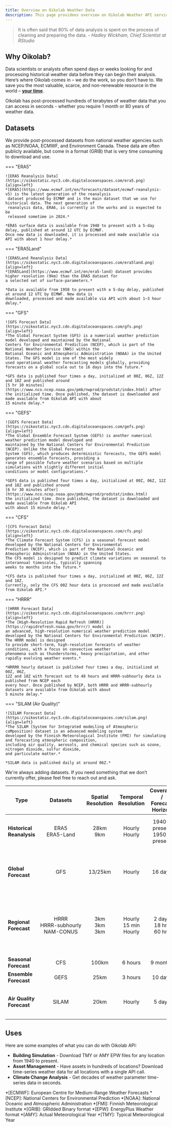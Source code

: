 ```yaml
---
title: Overview on Oikolab Weather Data 
description: This page providees overview on Oikolab Weather API service and it's datasets.
---
```


> It is often said that 80% of data analysis is spent on the process of cleaning and preparing 
> the data. *- Hadley Wickham, Chief Scientist at RStudio*

## Why Oikolab?

Data scientists or analysts often spend days or weeks looking for and processing historical weather data before they can 
begin their analysis. Here’s where Oikolab comes in – we do the work, so you don’t have to. We save you the most valuable, 
scarce, and non-renewable resource in the world – **<u>your time</u>**. 

Oikolab has post-processed hundreds of terabytes of weather data that you can access in seconds - whether you require 1 month or 80 years of weather data.

## Datasets

We provide post-processed datasets from national weather agencies such as NCEP/NOAA, ECMWF, and Environment Canada. 
These data are often publicly available, but come in a format (GRIB) that is very time consuming to download and use.

=== "ERA5"

    ![ERA5 Reanalysis Data](https://oikostatic.nyc3.cdn.digitaloceanspaces.com/era5.png){align=left}
    *[ERA5](https://www.ecmwf.int/en/forecasts/dataset/ecmwf-reanalysis-v5) is the latest generation of the reanalysis 
     dataset produced by ECMWF and is the main dataset that we use for historical data. The next generation of 
     reanalysis data, ERA6, is currently in the works and is expected to be 
     released sometime in 2024.*

    *ERA5 surface data is available from 1940 to present with a 5-day delay, published at around 12 UTC by ECMWF. 
    Once new data is downloaded, it is processed and made available via API with about 1 hour delay.*


=== "ERA5Land"

    ![ERA5Land Reanalysis Data](https://oikostatic.nyc3.cdn.digitaloceanspaces.com/era5land.png){align=left}
    *[ERA5Land](https://www.ecmwf.int/en/era5-land) dataset provides higher resolution (9km) than the ERA5 dataset for 
    a selected set of surface-parameters.*

    *Data is available from 1950 to present with a 5-day delay, published at around 12 UTC by ECMWF. New data is 
    downloaded, processed and made available via API with about 1~3 hour delay.*

=== "GFS"

    ![GFS Forecast Data](https://oikostatic.nyc3.cdn.digitaloceanspaces.com/gfs.png){align=left}
    *The Global Forecast System (GFS) is a numerical weather prediction model developed and maintained by the National 
    Centers for Environmental Prediction (NCEP), which is part of the National Weather Service (NWS) within the 
    National Oceanic and Atmospheric Administration (NOAA) in the United States. The GFS model is one of the most widely 
    used operational weather forecasting models globally, providing forecasts on a global scale out to 16 days into the future.*

    *GFS data is published four times a day, initialized at 00Z, 06Z, 12Z and 18Z and published around 
    [5 hr 10 minutes](https://www.nco.ncep.noaa.gov/pmb/nwprod/prodstat/index.html) after 
    the initialized time. Once published, the dataset is downloaded and made available from Oikolab API with about 
    15 minute delay.*

=== "GEFS"

    ![GEFS Forecast Data](https://oikostatic.nyc3.cdn.digitaloceanspaces.com/gefs.png){align=left}
    *The Global Ensemble Forecast System (GEFS) is another numerical weather prediction model developed and 
    maintained by the National Centers for Environmental Prediction (NCEP). Unlike the Global Forecast 
    System (GFS), which produces deterministic forecasts, the GEFS model generates ensemble forecasts, providing a 
    range of possible future weather scenarios based on multiple simulations with slightly different initial 
    conditions or model configurations.*

    *GEFS data is published four times a day, initialized at 00Z, 06Z, 12Z and 18Z and published around 
    [6 hr 30 minutes after](https://www.nco.ncep.noaa.gov/pmb/nwprod/prodstat/index.html) 
    the initialized time. Once published, the dataset is downloaded and made available from Oikolab API 
    with about 15 minute delay.*

=== "CFS"

    ![CFS Forecast Data](https://oikostatic.nyc3.cdn.digitaloceanspaces.com/cfs.png){align=left}
    *The Climate Forecast System (CFS) is a seasonal forecast model developed by the National Centers for Environmental 
    Prediction (NCEP), which is part of the National Oceanic and Atmospheric Administration (NOAA) in the United States. 
    The CFS model is designed to predict climate variations on seasonal to interannual timescales, typically spanning 
    weeks to months into the future.*

    *CFS data is published four times a day, initialized at 00Z, 06Z, 12Z and 18Z. 
    Currently, only the CFS 00Z hour data is processed and made available from Oikolab API.*


=== "HRRR"

    ![HRRR Forecast Data](https://oikostatic.nyc3.cdn.digitaloceanspaces.com/hrrr.png){align=left}
    *The [High-Resolution Rapid Refresh (HRRR)](https://rapidrefresh.noaa.gov/hrrr/) model is 
    an advanced, high-resolution numerical weather prediction model 
    developed by the National Centers for Environmental Prediction (NCEP). The HRRR model is designed 
    to provide short-term, high-resolution forecasts of weather conditions, with a focus on convective weather 
    phenomena such as thunderstorms, heavy precipitation, and other rapidly evolving weather events.*

    *HRRRR hourly dataset is published four times a day, initialized at 00Z, 06Z, 
    12Z and 18Z with forecast out to 48 hours and HRRR-subhourly data is published from NCEP each 
    every hour. Once published by NCEP, both HRRR and HRRR-subhourly datasets are available from Oikolab with about 
    5 minute delay.*


=== "SILAM (Air Quality)"

    ![SILAM Forecast Data](https://oikostatic.nyc3.cdn.digitaloceanspaces.com/silam.png){align=left}
    *The SILAM (System for Integrated modeLling of Atmospheric coMposition) dataset is an advanced modeling system 
    developed by the Finnish Meteorological Institute (FMI) for simulating and forecasting atmospheric composition, 
    including air quality, aerosols, and chemical species such as ozone, nitrogen dioxide, sulfur dioxide, 
    and particulate matter.*

    *SILAM data is published daily at around 06Z.*


We're always adding datasets. If you need something that we don’t currently offer, please feel free to reach out and ask.

| Type                             |                        Datasets                        | Spatial <br/> Resolution |    Temporal <br/> Resolution     |  Coverage / <br/> Forecast Horizon  | Notes                                                                   |
|----------------------------------|:------------------------------------------------------:|:------------------------:|:--------------------------------:|:-----------------------------------:|:------------------------------------------------------------------------|
| **Historical <br/>  Reanalysis** |                  ERA5 <br/> ERA5-Land                  |      28km <br/> 9km      |       Hourly <br/> Hourly        | 1940 - present <br/> 1950 - present | Data is made available with 5-day delay                                 |        
| **Global<br/>  Forecast**        |                          GFS                           |         13/25km          |              Hourly              |               16 days               | Hourly forecast steps up to 120 hr and 3-hours afterward                |        
| **Regional<br/>  Forecast**      | HRRR <br/> <nobr>HRRR-subhourly</nobr> <br/> NAM-CONUS | 3km <br/> 3km <br/> 3km  | Hourly <br/> 15 min <br/> Hourly |  2 days <br/> 18 hrs <br/> 60 hrs   | Lambert conformal conic projection is re-mapped to regular lat/lon grid | 
| **Seasonal<br/>  Forecast**      |                          CFS                           |          100km           |             6 hours              |              9 months               |                                                                         |  
| **Ensemble<br/>  Forecast**      |                          GEFS                          |           25km           |             3 hours              |               10 days               |                                                                         | 
| **Air Quality <br/>  Forecast**  |                         SILAM                          |           20km           |              Hourly              |               5 days                | Includes data from 5 previous days                                      | 


## Uses

Here are some examples of what you can do with Oikolab API:

* **Building Simulation** - Download TMY or AMY EPW files for any location from 1940 to present. 
* **Asset Management** - Have assets in hundreds of locations? Download time-series weather data for all locations with a single API call.
* **Climate Change Analysis** - Get decades of weather parameter time-series data in seconds.


*[ECMWF]: European Centre for Medium-Range Weather Forecasts
*[NCEP]: National Centers for Environmental Prediction
*[NOAA]: National Oceanic and Atmospheric Administration
*[FMI]: Finnish Meteorological Institute
*[GRIB]: GRIdded Binary format
*[EPW]: EnergyPlus Weather format
*[AMY]: Actual Meteorological Year
*[TMY]: Typical Meteorological Year
